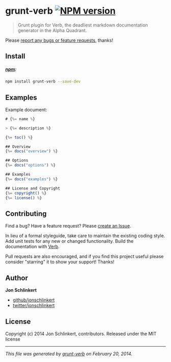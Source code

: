 # grunt-verb [![NPM version](https://badge.fury.io/js/grunt-verb.png)](http://badge.fury.io/js/grunt-verb)

> Grunt plugin for Verb, the deadliest markdown documentation generator in the Alpha Quadrant.

Please [report any bugs or feature requests](https://github.com/assemble/grunt-verb/issues/new), thanks!

## Install
##### [npm](npmjs.org):

```bash
npm install grunt-verb --save-dev
```

## Examples
Example document:

```js
# {%= name %}

> {%= description %}

{%= toc() %}

## Overview
{%= docs("overview") %}

## Options
{%= docs("options") %}

## Examples
{%= docs("examples") %}

## License and Copyright
{%= copyright() %}
{%= license() %}
```

## Contributing
Find a bug? Have a feature request? Please [create an Issue](https://github.com/assemble/grunt-verb/issues).

In lieu of a formal styleguide, take care to maintain the existing coding style. Add unit tests for any new or changed functionality. Build the documentation with [Verb](https://github.com/assemble/Verb).

Pull requests are also encouraged, and if you find this project useful please consider "starring" it to show your support! Thanks!

## Author

**Jon Schlinkert**

+ [github/jonschlinkert](https://github.com/jonschlinkert)
+ [twitter/jonschlinkert](http://twitter.com/jonschlinkert)

## License
Copyright (c) 2014 Jon Schlinkert, contributors.
Released under the MIT license

***

_This file was generated by [grunt-verb](https://github.com/assemble/grunt-verb) on February 20, 2014._